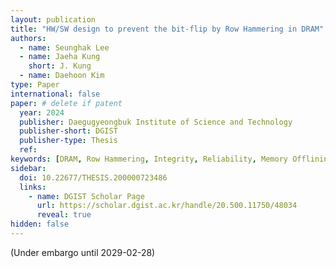 ```yaml
---
layout: publication
title: "HW/SW design to prevent the bit-flip by Row Hammering in DRAM"
authors:
  - name: Seunghak Lee
  - name: Jaeha Kung
    short: J. Kung
  - name: Daehoon Kim
type: Paper
international: false
paper: # delete if patent
  year: 2024
  publisher: Daegugyeongbuk Institute of Science and Technology
  publisher-short: DGIST
  publisher-type: Thesis
  ref: 
keywords: [DRAM, Row Hammering, Integrity, Reliability, Memory Offlining]
sidebar:
  doi: 10.22677/THESIS.200000723486
  links: 
    - name: DGIST Scholar Page
      url: https://scholar.dgist.ac.kr/handle/20.500.11750/48034
      reveal: true
hidden: false
---
```


(Under embargo until 2029-02-28)
